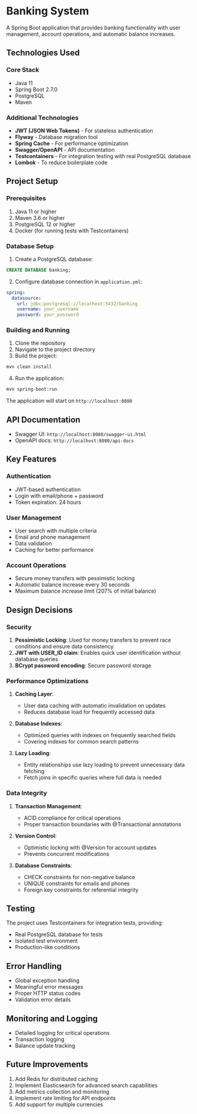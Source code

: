 # Banking System

A Spring Boot application that provides banking functionality with user management, account operations, and automatic balance increases.

## Technologies Used

### Core Stack
- Java 11
- Spring Boot 2.7.0
- PostgreSQL
- Maven

### Additional Technologies
- **JWT (JSON Web Tokens)** - For stateless authentication
- **Flyway** - Database migration tool
- **Spring Cache** - For performance optimization
- **Swagger/OpenAPI** - API documentation
- **Testcontainers** - For integration testing with real PostgreSQL database
- **Lombok** - To reduce boilerplate code

## Project Setup

### Prerequisites
1. Java 11 or higher
2. Maven 3.6 or higher
3. PostgreSQL 12 or higher
4. Docker (for running tests with Testcontainers)

### Database Setup
1. Create a PostgreSQL database:
```sql
CREATE DATABASE banking;
```

2. Configure database connection in `application.yml`:
```yaml
spring:
  datasource:
    url: jdbc:postgresql://localhost:5432/banking
    username: your_username
    password: your_password
```

### Building and Running
1. Clone the repository
2. Navigate to the project directory
3. Build the project:
```bash
mvn clean install
```
4. Run the application:
```bash
mvn spring-boot:run
```

The application will start on `http://localhost:8080`

## API Documentation
- Swagger UI: `http://localhost:8080/swagger-ui.html`
- OpenAPI docs: `http://localhost:8080/api-docs`

## Key Features

### Authentication
- JWT-based authentication
- Login with email/phone + password
- Token expiration: 24 hours

### User Management
- User search with multiple criteria
- Email and phone management
- Data validation
- Caching for better performance

### Account Operations
- Secure money transfers with pessimistic locking
- Automatic balance increase every 30 seconds
- Maximum balance increase limit (207% of initial balance)

## Design Decisions

### Security
1. **Pessimistic Locking**: Used for money transfers to prevent race conditions and ensure data consistency
2. **JWT with USER_ID claim**: Enables quick user identification without database queries
3. **BCrypt password encoding**: Secure password storage

### Performance Optimizations
1. **Caching Layer**:
   - User data caching with automatic invalidation on updates
   - Reduces database load for frequently accessed data

2. **Database Indexes**:
   - Optimized queries with indexes on frequently searched fields
   - Covering indexes for common search patterns

3. **Lazy Loading**:
   - Entity relationships use lazy loading to prevent unnecessary data fetching
   - Fetch joins in specific queries where full data is needed

### Data Integrity
1. **Transaction Management**:
   - ACID compliance for critical operations
   - Proper transaction boundaries with @Transactional annotations

2. **Version Control**:
   - Optimistic locking with @Version for account updates
   - Prevents concurrent modifications

3. **Database Constraints**:
   - CHECK constraints for non-negative balance
   - UNIQUE constraints for emails and phones
   - Foreign key constraints for referential integrity

## Testing
The project uses Testcontainers for integration tests, providing:
- Real PostgreSQL database for tests
- Isolated test environment
- Production-like conditions

## Error Handling
- Global exception handling
- Meaningful error messages
- Proper HTTP status codes
- Validation error details

## Monitoring and Logging
- Detailed logging for critical operations
- Transaction logging
- Balance update tracking

## Future Improvements
1. Add Redis for distributed caching
2. Implement Elasticsearch for advanced search capabilities
3. Add metrics collection and monitoring
4. Implement rate limiting for API endpoints
5. Add support for multiple currencies 
